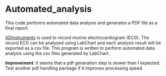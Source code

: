 # Automated_analysis

This code perfomrs automated data analysis and generates a PDF file as a final report. 

[ADInstruments](https://www.adinstruments.com/) is used to record murine electrocardiogram (ECG). The record ECG can be analyzed using LabChart and each analysis result will be exported as a csv file. This program is written to perform automated data analysis using the csv files generated by LabChart.  

**Improvement**: it seems that a pdf generation step is slower than I expected. Test another pdf handling package if it improves processing speed.
